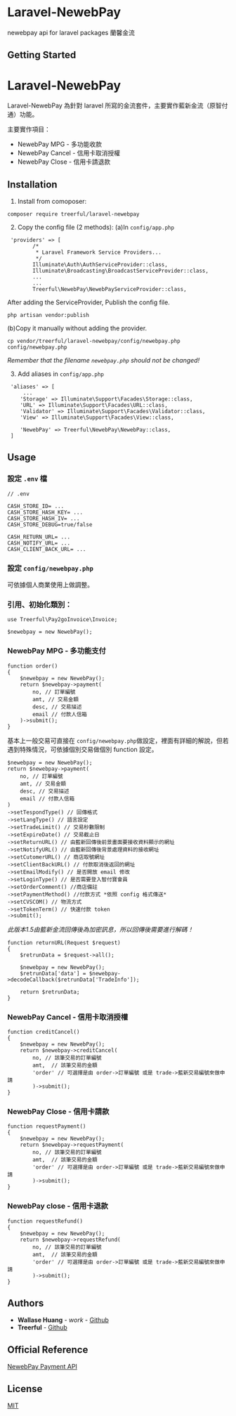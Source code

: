 # Laravel-NewebPay
newebpay api for laravel packages
蘭馨金流


## Getting Started


# Laravel-NewebPay

Laravel-NewebPay 為針對 laravel 所寫的金流套件，主要實作藍新金流（原智付通）功能。

主要實作項目：
* NewebPay MPG - 多功能收款
* NewebPay Cancel - 信用卡取消授權
* NewebPay Close - 信用卡請退款



## Installation
1. Install from comoposer:
```
composer require treerful/laravel-newebpay
```

2. Copy the config file (2 methods):
(a)In `config/app.php`
```
 'providers' => [
        /*
         * Laravel Framework Service Providers...
         */
        Illuminate\Auth\AuthServiceProvider::class,
        Illuminate\Broadcasting\BroadcastServiceProvider::class,
        ...
        ...
        Treerful\NewebPay\NewebPayServiceProvider::class,
```

After adding the ServiceProvider, Publish the config file.
```
php artisan vendor:publish
```

(b)Copy it manually without adding the provider.
```
cp vendor/treerful/laravel-newebpay/config/newebpay.php config/newebpay.php
```
*Remember that the filename `newebpay.php` should not be changed!*

3. Add aliases in `config/app.php`
```
 'aliases' => [
     ...
    'Storage' => Illuminate\Support\Facades\Storage::class,
    'URL' => Illuminate\Support\Facades\URL::class,
    'Validator' => Illuminate\Support\Facades\Validator::class,
    'View' => Illuminate\Support\Facades\View::class,

    'NewebPay' => Treerful\NewebPay\NewebPay::class,
 ]

```

## Usage

### 設定 `.env` 檔
```
// .env

CASH_STORE_ID= ...
CASH_STORE_HASH_KEY= ...
CASH_STORE_HASH_IV= ...
CASH_STORE_DEBUG=true/false

CASH_RETURN_URL= ...
CASH_NOTIFY_URL= ...
CASH_CLIENT_BACK_URL= ...
```

### 設定 `config/newebpay.php`
可依據個人商業使用上做調整。

### 引用、初始化類別：
```
use Treerful\Pay2goInvoice\Invoice;

$newebpay = new NewebPay();
```

### NewebPay MPG - 多功能支付
```
function order() 
{
    $newebpay = new NewebPay();
    return $newebpay->payment(
        no, // 訂單編號
        amt, // 交易金額
        desc, // 交易描述
        email // 付款人信箱
    )->submit();
}
```

基本上一般交易可直接在 `config/newebpay.php`做設定，裡面有詳細的解說，但若遇到特殊情況，可依據個別交易做個別 function 設定。
```
$newebpay = new NewebPay();
return $newebpay->payment(
    no, // 訂單編號
    amt, // 交易金額
    desc, // 交易描述
    email // 付款人信箱
)
->setTespondType() // 回傳格式
->setLangType() // 語言設定
->setTradeLimit() // 交易秒數限制
->setExpireDate() // 交易截止日
->setReturnURL() // 由藍新回傳後前景畫面要接收資料顯示的網址
->setNotifyURL() // 由藍新回傳後背景處理資料的接收網址
->setCutomerURL() // 商店取號網址
->setClientBackURL() // 付款取消後返回的網址
->setEmailModify() // 是否開放 email 修改
->setLoginType() // 是否需要登入智付寶會員
->setOrderComment() //商店備註
->setPaymentMethod() //付款方式 *依照 config 格式傳送*
->setCVSCOM() // 物流方式
->setTokenTerm() // 快速付款 token
->submit();
```

*此版本1.5由籃新金流回傳後為加密訊息，所以回傳後需要進行解碼！* 
```
function returnURL(Request $request)
{
    $retrunData = $request->all();

    $newebpay = new NewebPay();
    $retrunData['data'] = $newebpay->decodeCallback($retrunData['TradeInfo']);

    return $retrunData;
}
```

### NewebPay Cancel - 信用卡取消授權
```
function creditCancel()
{
    $newebpay = new NewebPay();
    return $newebpay->creditCancel(
        no, // 該筆交易的訂單編號
        amt,  // 該筆交易的金額
        'order' // 可選擇是由 order->訂單編號 或是 trade->藍新交易編號來做申請
        )->submit();
}
```

### NewebPay Close - 信用卡請款
```
function requestPayment()
{
    $newebpay = new NewebPay();
    return $newebpay->requestPayment(
        no, // 該筆交易的訂單編號
        amt,  // 該筆交易的金額
        'order' // 可選擇是由 order->訂單編號 或是 trade->藍新交易編號來做申請
        )->submit();
}
```

### NewebPay close - 信用卡退款
```
function requestRefund()
{
    $newebpay = new NewebPay();
    return $newebpay->requestRefund(
        no, // 該筆交易的訂單編號
        amt,  // 該筆交易的金額
        'order' // 可選擇是由 order->訂單編號 或是 trade->藍新交易編號來做申請
        )->submit();
}
```

## Authors

* **Wallase Huang** - *work* - [Github](https://github.com/wallasehuang)
* **Treerful** - [Github](https://github.com/treerful)

## Official Reference
[NewebPay Payment API](https://www.newebpay.com/website/Page/content/download_api#1)

## License
[MIT](https://choosealicense.com/licenses/mit/)
